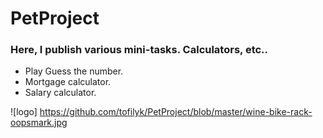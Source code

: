 # PetProject

### Here, I publish various mini-tasks. Calculators, etc..
 * Play Guess the number. 
 * Mortgage calculator. 
 * Salary calculator. 
 
![logo] https://github.com/tofilyk/PetProject/blob/master/wine-bike-rack-oopsmark.jpg  

